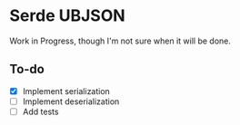 # Serde UBJSON

Work in Progress, though I'm not sure when it will be done.

## To-do

- [x] Implement serialization
- [ ] Implement deserialization
- [ ] Add tests
